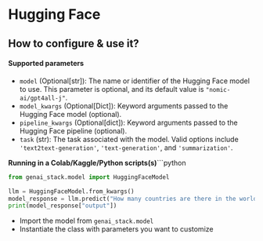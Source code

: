 # Hugging Face&#x20;

## How to configure & use it?

#### Supported parameters

* `model` (Optional\[str]): The name or identifier of the Hugging Face model to use. This parameter is optional, and its default value is `"nomic-ai/gpt4all-j"`.
* `model_kwargs` (Optional\[Dict]): Keyword arguments passed to the Hugging Face model (optional).
* `pipeline_kwargs` (Optional\[dict]): Keyword arguments passed to the Hugging Face pipeline (optional).
* `task` (str): The task associated with the model. Valid options include `'text2text-generation'`, `'text-generation'`, and `'summarization'`.

**Running in a Colab/Kaggle/Python scripts(s)**\`\`\`python

```python
from genai_stack.model import HuggingFaceModel

llm = HuggingFaceModel.from_kwargs()
model_response = llm.predict("How many countries are there in the world?")
print(model_response["output"])
```

* Import the model from `genai_stack.model`
* Instantiate the class with parameters you want to customize
